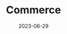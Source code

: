 ---
title: Commerce
description: Commerce
date: 2023-06-29
url: https://github.com/marcusjhang/pokecommerce/tree/main
---